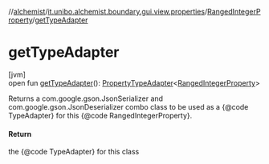 //[alchemist](../../../index.md)/[it.unibo.alchemist.boundary.gui.view.properties](../index.md)/[RangedIntegerProperty](index.md)/[getTypeAdapter](get-type-adapter.md)

# getTypeAdapter

[jvm]\
open fun [getTypeAdapter](get-type-adapter.md)(): [PropertyTypeAdapter](../-property-type-adapter/index.md)<[RangedIntegerProperty](index.md)>

Returns a com.google.gson.JsonSerializer and com.google.gson.JsonDeserializer combo class to be used as a {@code TypeAdapter} for this {@code RangedIntegerProperty}.

#### Return

the {@code TypeAdapter} for this class
